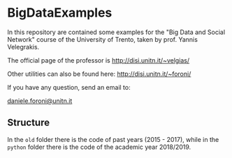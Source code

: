 # BigDataExamples
In this repository are contained some examples for the "Big Data and Social Network" course of the University of Trento, taken by prof. Yannis Velegrakis.

The official page of the professor is http://disi.unitn.it/~velgias/

Other utilities can also be found here: http://disi.unitn.it/~foroni/

If you have any question, send an email to:

daniele.foroni@unitn.it

## Structure
In the `old` folder there is the code of past years (2015 - 2017), while in the `python` folder there is the code of the academic year 2018/2019.

